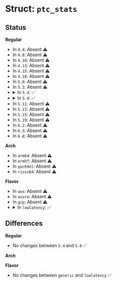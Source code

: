 # Struct: <code>ptc_stats</code>

## Status
<b>Regular</b>
<ul>
<li>
In <code>4.4</code>: Absent ⚠️
</li>
<li>
In <code>4.8</code>: Absent ⚠️
</li>
<li>
In <code>4.10</code>: Absent ⚠️
</li>
<li>
In <code>4.13</code>: Absent ⚠️
</li>
<li>
In <code>4.15</code>: Absent ⚠️
</li>
<li>
In <code>4.18</code>: Absent ⚠️
</li>
<li>
In <code>5.0</code>: Absent ⚠️
</li>
<li>
In <code>5.3</code>: Absent ⚠️
</li>
<li>
<details>
<summary>In <code>5.4</code>: ✅</summary>

```c
struct ptc_stats {
    long unsigned int s_giveup;
    long unsigned int s_requestor;
    long unsigned int s_stimeout;
    long unsigned int s_dtimeout;
    long unsigned int s_strongnacks;
    long unsigned int s_time;
    long unsigned int s_retriesok;
    long unsigned int s_ntargcpu;
    long unsigned int s_ntargself;
    long unsigned int s_ntarglocals;
    long unsigned int s_ntargremotes;
    long unsigned int s_ntarglocaluvhub;
    long unsigned int s_ntargremoteuvhub;
    long unsigned int s_ntarguvhub;
    long unsigned int s_ntarguvhub16;
    long unsigned int s_ntarguvhub8;
    long unsigned int s_ntarguvhub4;
    long unsigned int s_ntarguvhub2;
    long unsigned int s_ntarguvhub1;
    long unsigned int s_resets_plug;
    long unsigned int s_resets_timeout;
    long unsigned int s_busy;
    long unsigned int s_throttles;
    long unsigned int s_retry_messages;
    long unsigned int s_bau_reenabled;
    long unsigned int s_bau_disabled;
    long unsigned int s_uv2_wars;
    long unsigned int s_uv2_wars_hw;
    long unsigned int s_uv2_war_waits;
    long unsigned int s_overipilimit;
    long unsigned int s_giveuplimit;
    long unsigned int s_enters;
    long unsigned int s_ipifordisabled;
    long unsigned int s_plugged;
    long unsigned int s_congested;
    long unsigned int d_alltlb;
    long unsigned int d_onetlb;
    long unsigned int d_multmsg;
    long unsigned int d_nomsg;
    long unsigned int d_time;
    long unsigned int d_requestee;
    long unsigned int d_retries;
    long unsigned int d_canceled;
    long unsigned int d_nocanceled;
    long unsigned int d_resets;
    long unsigned int d_rcanceled;
};
```
</details>
</li>
<li>
<details>
<summary>In <code>5.8</code>: ✅</summary>

```c
struct ptc_stats {
    long unsigned int s_giveup;
    long unsigned int s_requestor;
    long unsigned int s_stimeout;
    long unsigned int s_dtimeout;
    long unsigned int s_strongnacks;
    long unsigned int s_time;
    long unsigned int s_retriesok;
    long unsigned int s_ntargcpu;
    long unsigned int s_ntargself;
    long unsigned int s_ntarglocals;
    long unsigned int s_ntargremotes;
    long unsigned int s_ntarglocaluvhub;
    long unsigned int s_ntargremoteuvhub;
    long unsigned int s_ntarguvhub;
    long unsigned int s_ntarguvhub16;
    long unsigned int s_ntarguvhub8;
    long unsigned int s_ntarguvhub4;
    long unsigned int s_ntarguvhub2;
    long unsigned int s_ntarguvhub1;
    long unsigned int s_resets_plug;
    long unsigned int s_resets_timeout;
    long unsigned int s_busy;
    long unsigned int s_throttles;
    long unsigned int s_retry_messages;
    long unsigned int s_bau_reenabled;
    long unsigned int s_bau_disabled;
    long unsigned int s_uv2_wars;
    long unsigned int s_uv2_wars_hw;
    long unsigned int s_uv2_war_waits;
    long unsigned int s_overipilimit;
    long unsigned int s_giveuplimit;
    long unsigned int s_enters;
    long unsigned int s_ipifordisabled;
    long unsigned int s_plugged;
    long unsigned int s_congested;
    long unsigned int d_alltlb;
    long unsigned int d_onetlb;
    long unsigned int d_multmsg;
    long unsigned int d_nomsg;
    long unsigned int d_time;
    long unsigned int d_requestee;
    long unsigned int d_retries;
    long unsigned int d_canceled;
    long unsigned int d_nocanceled;
    long unsigned int d_resets;
    long unsigned int d_rcanceled;
};
```
</details>
</li>
<li>
In <code>5.11</code>: Absent ⚠️
</li>
<li>
In <code>5.13</code>: Absent ⚠️
</li>
<li>
In <code>5.15</code>: Absent ⚠️
</li>
<li>
In <code>5.19</code>: Absent ⚠️
</li>
<li>
In <code>6.2</code>: Absent ⚠️
</li>
<li>
In <code>6.5</code>: Absent ⚠️
</li>
<li>
In <code>6.8</code>: Absent ⚠️
</li>
</ul>
<b>Arch</b>
<ul>
<li>
In <code>arm64</code>: Absent ⚠️
</li>
<li>
In <code>armhf</code>: Absent ⚠️
</li>
<li>
In <code>ppc64el</code>: Absent ⚠️
</li>
<li>
In <code>riscv64</code>: Absent ⚠️
</li>
</ul>
<b>Flavor</b>
<ul>
<li>
In <code>aws</code>: Absent ⚠️
</li>
<li>
In <code>azure</code>: Absent ⚠️
</li>
<li>
In <code>gcp</code>: Absent ⚠️
</li>
<li>
<details>
<summary>In <code>lowlatency</code>: ✅</summary>

```c
struct ptc_stats {
    long unsigned int s_giveup;
    long unsigned int s_requestor;
    long unsigned int s_stimeout;
    long unsigned int s_dtimeout;
    long unsigned int s_strongnacks;
    long unsigned int s_time;
    long unsigned int s_retriesok;
    long unsigned int s_ntargcpu;
    long unsigned int s_ntargself;
    long unsigned int s_ntarglocals;
    long unsigned int s_ntargremotes;
    long unsigned int s_ntarglocaluvhub;
    long unsigned int s_ntargremoteuvhub;
    long unsigned int s_ntarguvhub;
    long unsigned int s_ntarguvhub16;
    long unsigned int s_ntarguvhub8;
    long unsigned int s_ntarguvhub4;
    long unsigned int s_ntarguvhub2;
    long unsigned int s_ntarguvhub1;
    long unsigned int s_resets_plug;
    long unsigned int s_resets_timeout;
    long unsigned int s_busy;
    long unsigned int s_throttles;
    long unsigned int s_retry_messages;
    long unsigned int s_bau_reenabled;
    long unsigned int s_bau_disabled;
    long unsigned int s_uv2_wars;
    long unsigned int s_uv2_wars_hw;
    long unsigned int s_uv2_war_waits;
    long unsigned int s_overipilimit;
    long unsigned int s_giveuplimit;
    long unsigned int s_enters;
    long unsigned int s_ipifordisabled;
    long unsigned int s_plugged;
    long unsigned int s_congested;
    long unsigned int d_alltlb;
    long unsigned int d_onetlb;
    long unsigned int d_multmsg;
    long unsigned int d_nomsg;
    long unsigned int d_time;
    long unsigned int d_requestee;
    long unsigned int d_retries;
    long unsigned int d_canceled;
    long unsigned int d_nocanceled;
    long unsigned int d_resets;
    long unsigned int d_rcanceled;
};
```
</details>
</li>
</ul>

## Differences
<b>Regular</b>
<ul>
<li>
No changes between <code>5.4</code> and <code>5.8</code> ✅
</li>
</ul>
<b>Arch</b>
<ul>
</ul>
<b>Flavor</b>
<ul>
<li>
No changes between <code>generic</code> and <code>lowlatency</code> ✅
</li>
</ul>

